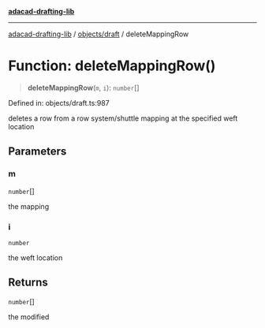 [**adacad-drafting-lib**](../../../README.md)

***

[adacad-drafting-lib](../../../modules.md) / [objects/draft](../README.md) / deleteMappingRow

# Function: deleteMappingRow()

> **deleteMappingRow**(`m`, `i`): `number`[]

Defined in: objects/draft.ts:987

deletes a row from a row system/shuttle mapping at the specified weft location

## Parameters

### m

`number`[]

the mapping

### i

`number`

the weft location

## Returns

`number`[]

the modified

